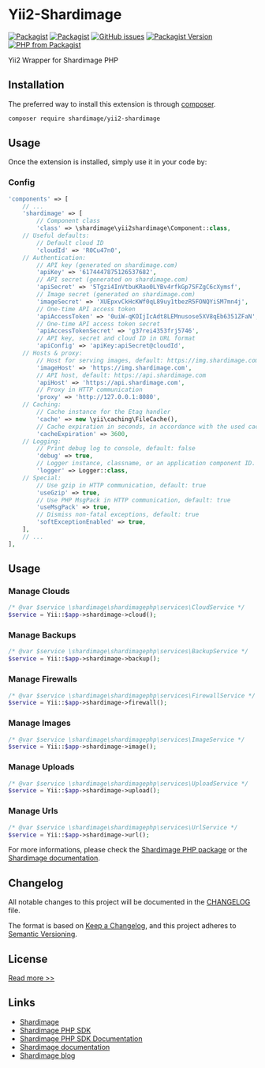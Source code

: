 # Yii2-Shardimage
[![Packagist](https://img.shields.io/packagist/dt/shardimage/yii2-shardimage)](https://packagist.org/packages/shardimage/yii2-shardimage)
[![Packagist](https://img.shields.io/packagist/l/shardimage/yii2-shardimage)](https://packagist.org/packages/shardimage/yii2-shardimage)
[![GitHub issues](https://img.shields.io/github/issues/shardimage/yii2-shardimage)](https://github.com/shardimage/yii2-shardimage/issues)
[![Packagist Version](https://img.shields.io/packagist/v/shardimage/yii2-shardimage)](https://packagist.org/packages/shardimage/yii2-shardimage)
[![PHP from Packagist](https://img.shields.io/packagist/php-v/shardimage/yii2-shardimage)](](https://packagist.org/packages/shardimage/yii2-shardimage))

Yii2 Wrapper for Shardimage PHP

## Installation

The preferred way to install this extension is through [composer](http://getcomposer.org/download/).

```bash
composer require shardimage/yii2-shardimage
```

## Usage

Once the extension is installed, simply use it in your code by:

### Config

```php
'components' => [
    // ...
    'shardimage' => [
        // Component class
        'class' => \shardimage\yii2shardimage\Component::class,
    // Useful defaults:
        // Default cloud ID
        'cloudId' => 'R0Cu47n0',
    // Authentication:
        // API key (generated on shardimage.com)
        'apiKey' => '6174447875126537682',
        // API secret (generated on shardimage.com)
        'apiSecret' => '5Tgzi4InVtbuKRao0LYBv4rfkGp7SFZgC6cXymsf',
        // Image secret (generated on shardimage.com)
        'imageSecret' => 'XUEpxvCkHcKWf0qL89uy1tbezR5FONQYiSM7mn4j',
        // One-time API access token
        'apiAccessToken' => '0uiW-qKOIjIcAdt8LEMnusose5XV8qEb6351ZFaN',
        // One-time API access token secret
        'apiAccessTokenSecret' => 'g37rei4353frj5746',
        // API key, secret and cloud ID in URL format
        'apiConfig' => 'apiKey:apiSecret@cloudId',
    // Hosts & proxy:
        // Host for serving images, default: https://img.shardimage.com
        'imageHost' => 'https://img.shardimage.com',
        // API host, default: https://api.shardimage.com
        'apiHost' => 'https://api.shardimage.com',
        // Proxy in HTTP communication
        'proxy' => 'http://127.0.0.1:8080',
    // Caching:
        // Cache instance for the Etag handler
        'cache' => new \yii\caching\FileCache(),
        // Cache expiration in seconds, in accordance with the used caching mechanism
        'cacheExpiration' => 3600,
    // Logging:
        // Print debug log to console, default: false
        'debug' => true,
        // Logger instance, classname, or an application component ID.
        'logger' => Logger::class,
    // Special:
        // Use gzip in HTTP communication, default: true
        'useGzip' => true,
        // Use PHP MsgPack in HTTP communication, default: true
        'useMsgPack' => true,
        // Dismiss non-fatal exceptions, default: true
        'softExceptionEnabled' => true,
    ],
    // ...
],
```

## Usage

### Manage Clouds

```php
/* @var $service \shardimage\shardimagephp\services\CloudService */
$service = Yii::$app->shardimage->cloud();
```

### Manage Backups

```php
/* @var $service \shardimage\shardimagephp\services\BackupService */
$service = Yii::$app->shardimage->backup();
```

### Manage Firewalls

```php
/* @var $service \shardimage\shardimagephp\services\FirewallService */
$service = Yii::$app->shardimage->firewall();
```

### Manage Images

```php
/* @var $service \shardimage\shardimagephp\services\ImageService */
$service = Yii::$app->shardimage->image();
```

### Manage Uploads

```php
/* @var $service \shardimage\shardimagephp\services\UploadService */
$service = Yii::$app->shardimage->upload();
```

### Manage Urls

```php
/* @var $service \shardimage\shardimagephp\services\UrlService */
$service = Yii::$app->shardimage->url();
```

For more informations, please check the [Shardimage PHP package](https://github.com/shardimage/shardimage-php) or the [Shardimage documentation](https://developers.shardimage.com).

## Changelog

All notable changes to this project will be documented in the [CHANGELOG](CHANGELOG.md) file.

The format is based on [Keep a Changelog](https://keepachangelog.com/en/1.0.0/), and this project adheres to [Semantic Versioning](https://semver.org/spec/v2.0.0.html).

## License

[Read more >>](https://github.com/shardimage/yii2-shardimage/blob/master/LICENCE.md)

## Links

 - [Shardimage](https://shardimage.com)
 - [Shardimage PHP SDK](https://github.com/shardimage/shardimage-php)
 - [Shardimage PHP SDK Documentation](https://developers.shardimage.com/sdk/php/latest)
 - [Shardimage documentation](https://developers.shardimage.com)
 - [Shardimage blog](https://shardimage.com/blog)
